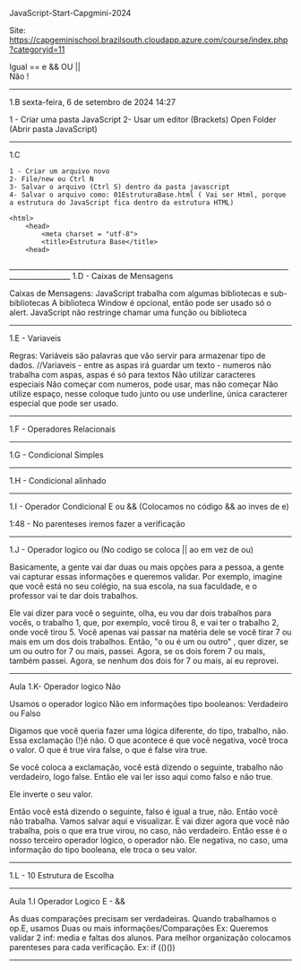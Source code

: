 JavaScript-Start-Capgmini-2024


Site: https://capgeminischool.brazilsouth.cloudapp.azure.com/course/index.php?categoryid=11


Igual        == 
e            && 
OU           ||  
Não          !  

_______________________________________________________________________________________________
1.B
sexta-feira, 6 de setembro de 2024
14:27

1 - Criar uma pasta JavaScript
2- Usar um editor (Brackets)
Open Folder (Abrir pasta JavaScript)
_______________________________________________________________________________________________
1.C

    1 - Criar um arquivo novo
    2- File/new ou Ctrl N
    3- Salvar o arquivo (Ctrl S) dentro da pasta javascript
    4- Salvar o arquivo como: 01EstruturaBase.html ( Vai ser Html, porque a estrutura do JavaScript fica dentro da estrutura HTML)

<!DOCTYPE html>
    <html>
        <head>
            <meta charset = "utf-8">
            <title>Estrutura Base</title>
        <head>
        
<body>
        
</body>
        
  </html>
_______________________________________________________________________________________________
1.D - Caixas de Mensagens

Caixas de Mensagens: 
JavaScript trabalha com algumas bibliotecas e sub-bibliotecas
A biblioteca Window é opcional, então pode ser usado só o alert.
JavaScript não restringe chamar uma função ou  biblioteca

_______________________________________________________________________________________________
1.E - Variaveis 

Regras:
Variáveis são palavras que vão servir para armazenar tipo de dados.
//Variaveis - entre as aspas irá guardar um texto - 
numeros não trabalha com aspas, aspas é só para textos
Não utilizar caracteres especiais
Não começar com numeros, pode usar, mas não começar
Não utilize espaço, nesse coloque tudo junto ou use underline, única caracterer especial que pode ser usado.
_______________________________________________________________________________________________
1.F - Operadores Relacionais

_______________________________________________________________________________________________
1.G - Condicional Simples

_______________________________________________________________________________________________
1.H - Condicional alinhado


_______________________________________________________________________________________________
1.I - Operador Condicional E ou && (Colocamos no código && ao inves de e)

1:48 - No parenteses iremos fazer a verificação
_______________________________________________________________________________________________
1.J - Operador logico ou (No codigo se coloca || ao em vez de ou)

Basicamente, a gente vai dar duas ou mais opções para a pessoa, a gente vai capturar essas 
informações e queremos validar. Por exemplo, imagine que você está no 
seu colégio, na sua escola, na sua faculdade, e o professor vai te dar dois trabalhos.

Ele vai dizer para você o seguinte, olha, eu vou dar dois trabalhos para vocês, o trabalho 1,
que, por exemplo, você tirou 8, e vai ter o trabalho 2, onde você tirou 5. Você apenas vai 
passar na matéria dele se você tirar 7 ou mais em um dos dois trabalhos. Então, "o ou é um ou 
outro" , quer dizer, se um ou outro for 7 ou mais, passei. Agora, se os dois forem 7 ou mais,
também passei. Agora, se nenhum dos dois for 7 ou mais, aí eu reprovei.

_______________________________________________________________________________________________
Aula 1.K- Operador logico Não

Usamos o operador logico Não em informações tipo booleanos: Verdadeiro ou Falso

Digamos que você queria fazer uma lógica diferente, do tipo, trabalho, não. Essa exclamação (!)é não. O que acontece é que você negativa, você troca o valor. O que é true vira false, o que é false vira true. 

Se você coloca a exclamação, você está dizendo o seguinte, trabalho não verdadeiro, logo false. Então ele vai ler isso aqui como falso e não true.

Ele inverte o seu valor.

Então você está dizendo o seguinte, falso é igual a true, não. Então você não trabalha. Vamos salvar aqui e visualizar. E vai dizer agora que você não trabalha, pois o que era true virou, no caso, não verdadeiro. Então esse é o nosso terceiro operador lógico, o operador não. Ele negativa, no caso, uma informação do tipo booleana, ele troca o seu valor. 
_______________________________________________________________________________________________
1.L - 10 Estrutura de Escolha


_______________________________________________________________________________________________
Aula 1.I Operador Logico E - && 

As duas comparações precisam ser verdadeiras.
Quando trabalhamos o op.E, usamos Duas ou mais informações/Comparações
Ex:
Queremos validar 2 inf: media e faltas dos alunos.
Para melhor organização colocamos parenteses para cada verificação.
Ex: 
if (()())



_______________________________________________________________________________________________




